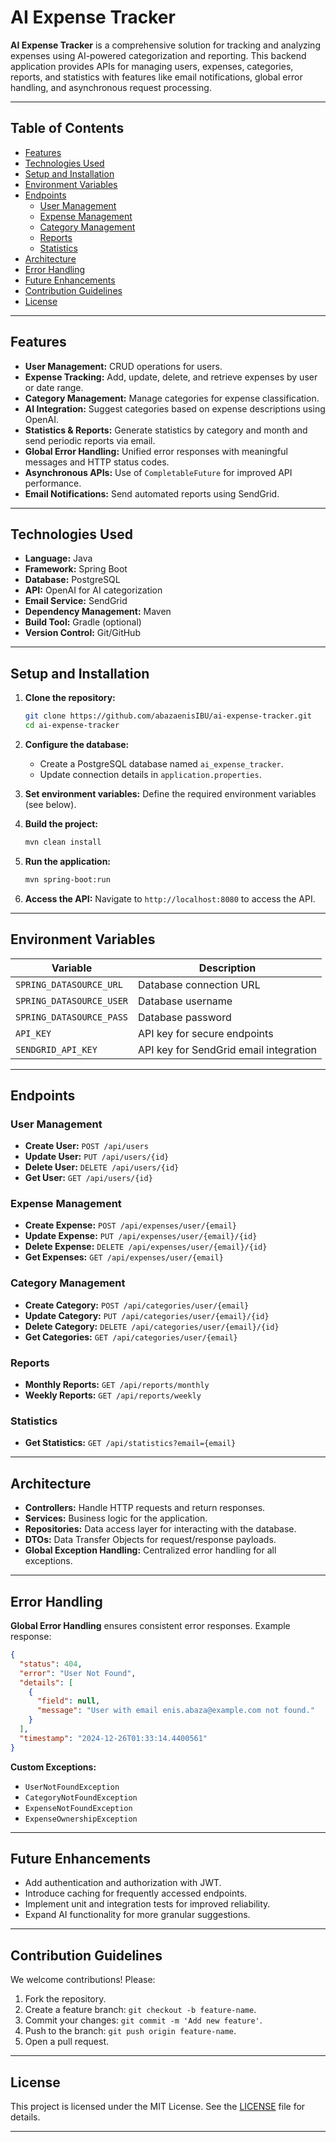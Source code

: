 # AI Expense Tracker

**AI Expense Tracker** is a comprehensive solution for tracking and analyzing expenses using AI-powered categorization and reporting. This backend application provides APIs for managing users, expenses, categories, reports, and statistics with features like email notifications, global error handling, and asynchronous request processing.

---

## Table of Contents

- [Features](#features)
- [Technologies Used](#technologies-used)
- [Setup and Installation](#setup-and-installation)
- [Environment Variables](#environment-variables)
- [Endpoints](#endpoints)
    - [User Management](#user-management)
    - [Expense Management](#expense-management)
    - [Category Management](#category-management)
    - [Reports](#reports)
    - [Statistics](#statistics)
- [Architecture](#architecture)
- [Error Handling](#error-handling)
- [Future Enhancements](#future-enhancements)
- [Contribution Guidelines](#contribution-guidelines)
- [License](#license)

---

## Features

- **User Management:** CRUD operations for users.
- **Expense Tracking:** Add, update, delete, and retrieve expenses by user or date range.
- **Category Management:** Manage categories for expense classification.
- **AI Integration:** Suggest categories based on expense descriptions using OpenAI.
- **Statistics & Reports:** Generate statistics by category and month and send periodic reports via email.
- **Global Error Handling:** Unified error responses with meaningful messages and HTTP status codes.
- **Asynchronous APIs:** Use of `CompletableFuture` for improved API performance.
- **Email Notifications:** Send automated reports using SendGrid.

---

## Technologies Used

- **Language:** Java 
- **Framework:** Spring Boot
- **Database:** PostgreSQL
- **API:** OpenAI for AI categorization
- **Email Service:** SendGrid
- **Dependency Management:** Maven
- **Build Tool:** Gradle (optional)
- **Version Control:** Git/GitHub

---

## Setup and Installation

1. **Clone the repository:**
   ```bash
   git clone https://github.com/abazaenisIBU/ai-expense-tracker.git
   cd ai-expense-tracker
   ```

2. **Configure the database:**
    - Create a PostgreSQL database named `ai_expense_tracker`.
    - Update connection details in `application.properties`.

3. **Set environment variables:**
   Define the required environment variables (see below).

4. **Build the project:**
   ```bash
   mvn clean install
   ```

5. **Run the application:**
   ```bash
   mvn spring-boot:run
   ```

6. **Access the API:**
   Navigate to `http://localhost:8080` to access the API.

---

## Environment Variables

| Variable                | Description                              |
|-------------------------|------------------------------------------|
| `SPRING_DATASOURCE_URL` | Database connection URL                 |
| `SPRING_DATASOURCE_USER`| Database username                       |
| `SPRING_DATASOURCE_PASS`| Database password                       |
| `API_KEY`               | API key for secure endpoints            |
| `SENDGRID_API_KEY`      | API key for SendGrid email integration   |

---

## Endpoints

### User Management
- **Create User:** `POST /api/users`
- **Update User:** `PUT /api/users/{id}`
- **Delete User:** `DELETE /api/users/{id}`
- **Get User:** `GET /api/users/{id}`

### Expense Management
- **Create Expense:** `POST /api/expenses/user/{email}`
- **Update Expense:** `PUT /api/expenses/user/{email}/{id}`
- **Delete Expense:** `DELETE /api/expenses/user/{email}/{id}`
- **Get Expenses:** `GET /api/expenses/user/{email}`

### Category Management
- **Create Category:** `POST /api/categories/user/{email}`
- **Update Category:** `PUT /api/categories/user/{email}/{id}`
- **Delete Category:** `DELETE /api/categories/user/{email}/{id}`
- **Get Categories:** `GET /api/categories/user/{email}`

### Reports
- **Monthly Reports:** `GET /api/reports/monthly`
- **Weekly Reports:** `GET /api/reports/weekly`

### Statistics
- **Get Statistics:** `GET /api/statistics?email={email}`

---

## Architecture

- **Controllers:** Handle HTTP requests and return responses.
- **Services:** Business logic for the application.
- **Repositories:** Data access layer for interacting with the database.
- **DTOs:** Data Transfer Objects for request/response payloads.
- **Global Exception Handling:** Centralized error handling for all exceptions.

---

## Error Handling

**Global Error Handling** ensures consistent error responses. Example response:
```json
{
  "status": 404,
  "error": "User Not Found",
  "details": [
    {
      "field": null,
      "message": "User with email enis.abaza@example.com not found."
    }
  ],
  "timestamp": "2024-12-26T01:33:14.4400561"
}
```

**Custom Exceptions:**
- `UserNotFoundException`
- `CategoryNotFoundException`
- `ExpenseNotFoundException`
- `ExpenseOwnershipException`

---

## Future Enhancements

- Add authentication and authorization with JWT.
- Introduce caching for frequently accessed endpoints.
- Implement unit and integration tests for improved reliability.
- Expand AI functionality for more granular suggestions.

---

## Contribution Guidelines

We welcome contributions! Please:
1. Fork the repository.
2. Create a feature branch: `git checkout -b feature-name`.
3. Commit your changes: `git commit -m 'Add new feature'`.
4. Push to the branch: `git push origin feature-name`.
5. Open a pull request.

---

## License

This project is licensed under the MIT License. See the [LICENSE](LICENSE) file for details.

---

